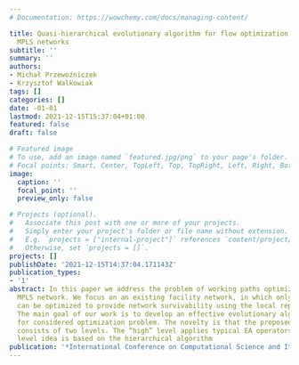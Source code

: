 ```yaml
---
# Documentation: https://wowchemy.com/docs/managing-content/

title: Quasi-hierarchical evolutionary algorithm for flow optimization in survivable
  MPLS networks
subtitle: ''
summary: ''
authors:
- Michał Przewoźniczek
- Krzysztof Walkowiak
tags: []
categories: []
date: -01-01
lastmod: 2021-12-15T15:37:04+01:00
featured: false
draft: false

# Featured image
# To use, add an image named `featured.jpg/png` to your page's folder.
# Focal points: Smart, Center, TopLeft, Top, TopRight, Left, Right, BottomLeft, Bottom, BottomRight.
image:
  caption: ''
  focal_point: ''
  preview_only: false

# Projects (optional).
#   Associate this post with one or more of your projects.
#   Simply enter your project's folder or file name without extension.
#   E.g. `projects = ["internal-project"]` references `content/project/deep-learning/index.md`.
#   Otherwise, set `projects = []`.
projects: []
publishDate: '2021-12-15T14:37:04.171143Z'
publication_types:
- '1'
abstract: In this paper we address the problem of working paths optimization in survivable
  MPLS network. We focus on an existing facility network, in which only network flows
  can be optimized to provide network survivability using the local repair strategy.
  The main goal of our work is to develop an effective evolutionary algorithm (EA)
  for considered optimization problem. The novelty is that the proposed algorithm
  consists of two levels. The “high” level applies typical EA operators. The “low”
  level idea is based on the hierarchical algorithm
publication: '*International Conference on Computational Science and Its Applications*'
---
```

